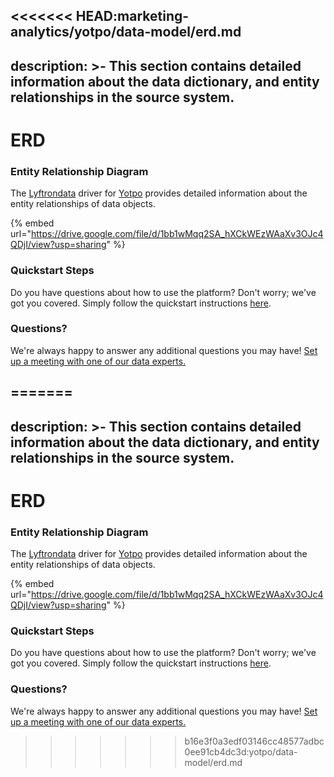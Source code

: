 <<<<<<< HEAD:marketing-analytics/yotpo/data-model/erd.md
---
description: >-
  This section contains detailed information about the data dictionary, and
  entity relationships in the source system.
---

# ERD

### Entity Relationship Diagram

The [Lyftrondata](https://www.lyftrondata.com/) driver for [Yotpo](https://www.lyftrondata.com/integration/marketing-analytics/yotpo//) provides detailed information about the entity relationships of data objects.

{% embed url="https://drive.google.com/file/d/1bb1wMqq2SA_hXCkWEzWAaXv3OJc4QDjI/view?usp=sharing" %}
### Quickstart Steps

Do you have questions about how to use the platform? Don't worry; we've got you covered. Simply follow the quickstart instructions [here](../../../../quickstart-steps.md).

### Questions? <a href="#questions" id="questions"></a>

We're always happy to answer any additional questions you may have! [Set up a meeting with one of our data experts.](https://www.lyftrondata.com/book-a-meeting/)

=======
---
description: >-
  This section contains detailed information about the data dictionary, and
  entity relationships in the source system.
---

# ERD

### Entity Relationship Diagram

The [Lyftrondata](https://www.lyftrondata.com/) driver for [Yotpo](https://www.lyftrondata.com/integration/marketing-analytics/yotpo//) provides detailed information about the entity relationships of data objects.

{% embed url="https://drive.google.com/file/d/1bb1wMqq2SA_hXCkWEzWAaXv3OJc4QDjI/view?usp=sharing" %}
### Quickstart Steps

Do you have questions about how to use the platform? Don't worry; we've got you covered. Simply follow the quickstart instructions [here](../../../../quickstart-steps.md).

### Questions? <a href="#questions" id="questions"></a>

We're always happy to answer any additional questions you may have! [Set up a meeting with one of our data experts.](https://www.lyftrondata.com/book-a-meeting/)

>>>>>>> b16e3f0a3edf03146cc48577adbc0ee91cb4dc3d:yotpo/data-model/erd.md
